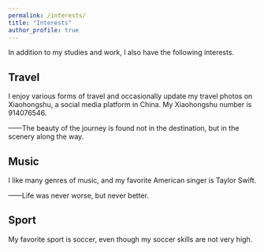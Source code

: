 ```yaml
---
permalink: /interests/
title: "Interests"
author_profile: true
---
```





In addition to my studies and work, I also have the following interests.

<h2>Travel</h2>
I enjoy various forms of travel and occasionally update my travel photos on Xiaohongshu, a social media platform in China. My Xiaohongshu number is 914076546.

——The beauty of the journey is found not in the destination, but in the scenery along the way.

<h2>Music</h2>
I like many genres of music, and my favorite American singer is Taylor Swift.

——Life was never worse, but never better.

<h2>Sport</h2>
My favorite sport is soccer, even though my soccer skills are not very high.
